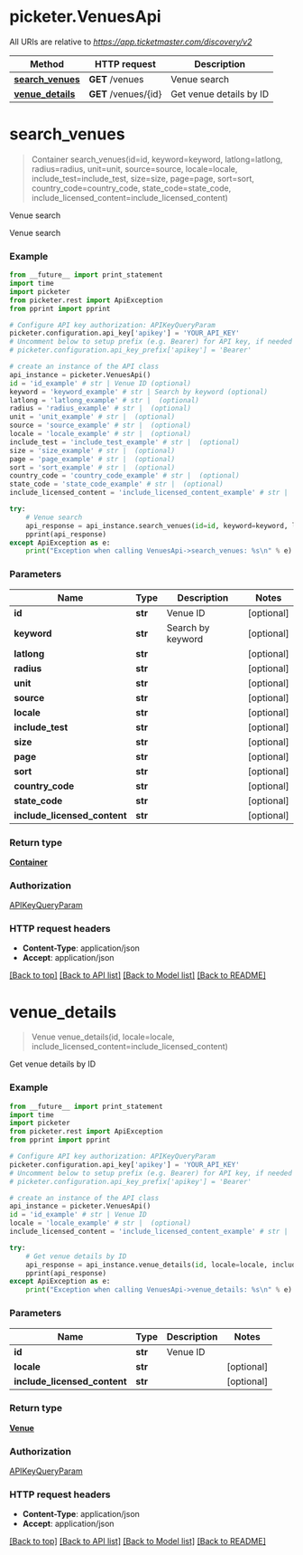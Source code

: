 # picketer.VenuesApi

All URIs are relative to *https://app.ticketmaster.com/discovery/v2*

Method | HTTP request | Description
------------- | ------------- | -------------
[**search_venues**](VenuesApi.md#search_venues) | **GET** /venues | Venue search
[**venue_details**](VenuesApi.md#venue_details) | **GET** /venues/{id} | Get venue details by ID


# **search_venues**
> Container search_venues(id=id, keyword=keyword, latlong=latlong, radius=radius, unit=unit, source=source, locale=locale, include_test=include_test, size=size, page=page, sort=sort, country_code=country_code, state_code=state_code, include_licensed_content=include_licensed_content)

Venue search

Venue search

### Example 
```python
from __future__ import print_statement
import time
import picketer
from picketer.rest import ApiException
from pprint import pprint

# Configure API key authorization: APIKeyQueryParam
picketer.configuration.api_key['apikey'] = 'YOUR_API_KEY'
# Uncomment below to setup prefix (e.g. Bearer) for API key, if needed
# picketer.configuration.api_key_prefix['apikey'] = 'Bearer'

# create an instance of the API class
api_instance = picketer.VenuesApi()
id = 'id_example' # str | Venue ID (optional)
keyword = 'keyword_example' # str | Search by keyword (optional)
latlong = 'latlong_example' # str |  (optional)
radius = 'radius_example' # str |  (optional)
unit = 'unit_example' # str |  (optional)
source = 'source_example' # str |  (optional)
locale = 'locale_example' # str |  (optional)
include_test = 'include_test_example' # str |  (optional)
size = 'size_example' # str |  (optional)
page = 'page_example' # str |  (optional)
sort = 'sort_example' # str |  (optional)
country_code = 'country_code_example' # str |  (optional)
state_code = 'state_code_example' # str |  (optional)
include_licensed_content = 'include_licensed_content_example' # str |  (optional)

try: 
    # Venue search
    api_response = api_instance.search_venues(id=id, keyword=keyword, latlong=latlong, radius=radius, unit=unit, source=source, locale=locale, include_test=include_test, size=size, page=page, sort=sort, country_code=country_code, state_code=state_code, include_licensed_content=include_licensed_content)
    pprint(api_response)
except ApiException as e:
    print("Exception when calling VenuesApi->search_venues: %s\n" % e)
```

### Parameters

Name | Type | Description  | Notes
------------- | ------------- | ------------- | -------------
 **id** | **str**| Venue ID | [optional] 
 **keyword** | **str**| Search by keyword | [optional] 
 **latlong** | **str**|  | [optional] 
 **radius** | **str**|  | [optional] 
 **unit** | **str**|  | [optional] 
 **source** | **str**|  | [optional] 
 **locale** | **str**|  | [optional] 
 **include_test** | **str**|  | [optional] 
 **size** | **str**|  | [optional] 
 **page** | **str**|  | [optional] 
 **sort** | **str**|  | [optional] 
 **country_code** | **str**|  | [optional] 
 **state_code** | **str**|  | [optional] 
 **include_licensed_content** | **str**|  | [optional] 

### Return type

[**Container**](Container.md)

### Authorization

[APIKeyQueryParam](../README.md#APIKeyQueryParam)

### HTTP request headers

 - **Content-Type**: application/json
 - **Accept**: application/json

[[Back to top]](#) [[Back to API list]](../README.md#documentation-for-api-endpoints) [[Back to Model list]](../README.md#documentation-for-models) [[Back to README]](../README.md)

# **venue_details**
> Venue venue_details(id, locale=locale, include_licensed_content=include_licensed_content)

Get venue details by ID

### Example 
```python
from __future__ import print_statement
import time
import picketer
from picketer.rest import ApiException
from pprint import pprint

# Configure API key authorization: APIKeyQueryParam
picketer.configuration.api_key['apikey'] = 'YOUR_API_KEY'
# Uncomment below to setup prefix (e.g. Bearer) for API key, if needed
# picketer.configuration.api_key_prefix['apikey'] = 'Bearer'

# create an instance of the API class
api_instance = picketer.VenuesApi()
id = 'id_example' # str | Venue ID
locale = 'locale_example' # str |  (optional)
include_licensed_content = 'include_licensed_content_example' # str |  (optional)

try: 
    # Get venue details by ID
    api_response = api_instance.venue_details(id, locale=locale, include_licensed_content=include_licensed_content)
    pprint(api_response)
except ApiException as e:
    print("Exception when calling VenuesApi->venue_details: %s\n" % e)
```

### Parameters

Name | Type | Description  | Notes
------------- | ------------- | ------------- | -------------
 **id** | **str**| Venue ID | 
 **locale** | **str**|  | [optional] 
 **include_licensed_content** | **str**|  | [optional] 

### Return type

[**Venue**](Venue.md)

### Authorization

[APIKeyQueryParam](../README.md#APIKeyQueryParam)

### HTTP request headers

 - **Content-Type**: application/json
 - **Accept**: application/json

[[Back to top]](#) [[Back to API list]](../README.md#documentation-for-api-endpoints) [[Back to Model list]](../README.md#documentation-for-models) [[Back to README]](../README.md)

